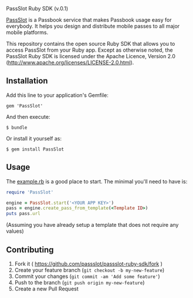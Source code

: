 PassSlot Ruby SDK (v.0.1)

[PassSlot](http://www.passslot.com) is a Passbook service that makes Passbook usage easy for everybody. It helps you design and distribute mobile passes to all major mobile platforms.

This repository contains the open source Ruby SDK that allows you to
access PassSlot from your Ruby app. Except as otherwise noted,
the PassSlot Ruby SDK is licensed under the Apache Licence, Version 2.0
(http://www.apache.org/licenses/LICENSE-2.0.html).

## Installation

Add this line to your application's Gemfile:

    gem 'PassSlot'

And then execute:

    $ bundle

Or install it yourself as:

    $ gem install PassSlot

## Usage

The [example.rb](example/example.rb) is a good place to start. The minimal you'll need to
have is:
```ruby
require 'PassSlot'

engine = PassSlot.start('<YOUR APP KEY>')
pass = engine.create_pass_from_template(<Template ID>)
puts pass.url
```
(Assuming you have already setup a template that does not require any values)

## Contributing

1. Fork it ( https://github.com/passslot/passslot-ruby-sdk/fork )
2. Create your feature branch (`git checkout -b my-new-feature`)
3. Commit your changes (`git commit -am 'Add some feature'`)
4. Push to the branch (`git push origin my-new-feature`)
5. Create a new Pull Request
